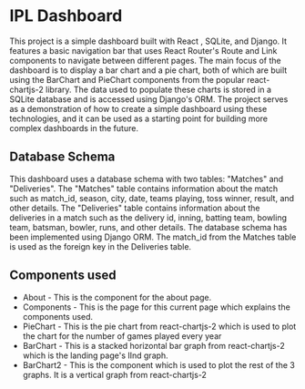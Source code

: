 # IPL Dashboard
This project is a simple dashboard built with React , SQLite, and Django. It features a basic navigation bar that uses React Router's Route and Link components to navigate between different pages. The main focus of the dashboard is to display a bar chart and a pie chart, both of which are built using the BarChart and PieChart components from the popular react-chartjs-2 library. The data used to populate these charts is stored in a SQLite database and is accessed using Django's ORM. The project serves as a demonstration of how to create a simple dashboard using these technologies, and it can be used as a starting point for building more complex dashboards in the future.

## Database Schema
This dashboard uses a database schema with two tables: "Matches" and "Deliveries". The "Matches" table contains information about the match such as match_id, season, city, date, teams playing, toss winner, result, and other details. The "Deliveries" table contains information about the deliveries in a match such as the delivery id, inning, batting team, bowling team, batsman, bowler, runs, and other details. The database schema has been implemented using Django ORM. The match_id from the Matches table is used as the foreign key in the Deliveries table.

## Components used

* About - This is the component for the about page.
* Components - This is the page for this current page which explains the components used.
* PieChart - This is the pie chart from react-chartjs-2 which is used to plot the chart for the number of games played every year
* BarChart - This is a stacked horizontal bar graph from react-chartjs-2 which is the landing page's IInd graph.
* BarChart2 - This is the component which is used to plot the rest of the 3 graphs. It is a vertical graph from react-chartjs-2
